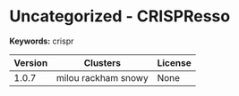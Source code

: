 # Uncategorized - CRISPResso



**Keywords:** crispr



| Version | Clusters | License |
| ------- | -------- | ------- |
| 1.0.7 | milou rackham snowy | None |
